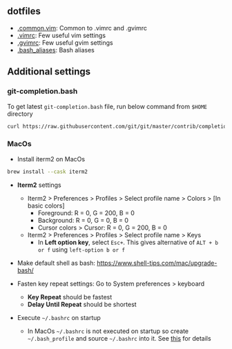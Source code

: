## dotfiles
- [.common.vim](.common.vim): Common to .vimrc and .gvimrc
- [.vimrc](.vimrc): Few useful vim settings
- [.gvimrc](.gvimrc): Few useful gvim settings
- [.bash_aliases](.bash_aliases): Bash aliases

## Additional settings
### git-completion.bash
To get latest `git-completion.bash` file, run below command from `$HOME` directory
```bash
curl https://raw.githubusercontent.com/git/git/master/contrib/completion/git-completion.bash -O
```
### MacOs
- Install iterm2 on MacOs
```bash
brew install --cask iterm2
```
- __Iterm2__ settings
  - Iterm2 > Preferences > Profiles > Select profile name > Colors > [In basic colors]
    - Foreground: R = 0, G = 200, B = 0
    - Background: R = 0, G = 0, B = 0
    - Cursor colors > Cursor: R = 0, G = 200, B = 0
  - Iterm2 > Preferences > Profiles > Select profile name > Keys
    - In __Left option key__, select `Esc+`. This gives alternative of `ALT + b or f` using `left-option b or f`

- Make default shell as bash: https://www.shell-tips.com/mac/upgrade-bash/
- Fasten key repeat settings: Go to System preferences > keyboard
  - __Key Repeat__ should be fastest
  - __Delay Until Repeat__ should be shortest
- Execute `~/.bashrc` on startup
  - In MacOs `~/.bashrc` is not executed on startup so create `~/.bash_profile` and source `~/.bashrc` into it. See [this](https://apple.stackexchange.com/questions/12993/why-doesnt-bashrc-run-automatically) for details
